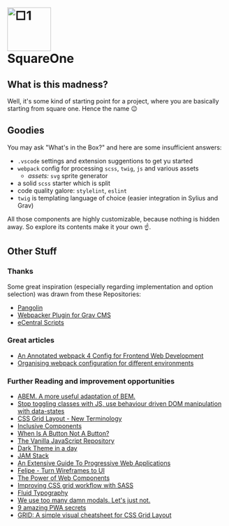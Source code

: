 # ![□1][logo] <br> SquareOne

## What is this madness?

Well, it's some kind of starting point for a project, where you are basically starting from square one. Hence the name 😉

## Goodies

You may ask "What's in the Box?" and here are some insufficient answers:

- `.vscode` settings and extension suggentions to get yu started
- `webpack` config for processing `scss`, `twig`, `js` and various assets
  - *assets:* `svg` sprite generator
- a solid `scss` starter which is split
- code quality galore: `stylelint`, `eslint`
- `twig` is templating language of choice (easier integration in Sylius and Grav)

All those components are highly customizable, because nothing is hidden away. So explore its contents make it your own ☝️.

## Other Stuff

### Thanks

Some great inspiration (especially regarding implementation and option selection) was drawn from these Repositories:

- [Pangolin](https://github.com/pangolinjs)
- [Webpacker Plugin for Grav CMS](https://github.com/jimblue/grav-plugin-webpacker)
- [eCentral Scripts](https://github.com/ecentral/ecentral-scripts)

### Great articles

- [An Annotated webpack 4 Config for Frontend Web Development](https://nystudio107.com/blog/an-annotated-webpack-4-config-for-frontend-web-development)
- [Organising webpack configuration for different environments](https://simonsmith.io/organising-webpack-config-environments)

### Further Reading and improvement opportunities

- [ABEM. A more useful adaptation of BEM.](https://css-tricks.com/abem-useful-adaptation-bem/)
- [Stop toggling classes with JS, use behaviour driven DOM manipulation with data-states](https://ultimatecourses.com/blog/stop-toggling-classes-with-js-use-behaviour-driven-dom-manipulation-with-data-states)
- [CSS Grid Layout - New Terminology](https://codepen.io/stacy/pen/ObmjeZ)
- [Inclusive Components](https://inclusive-components.design)
- [When Is A Button Not A Button?](https://www.smashingmagazine.com/2019/02/buttons-interfaces/)
- [The Vanilla JavaScript Repository](https://vanillalist.top)
- [Dark Theme in a day](https://medium.com/@mwichary/dark-theme-in-a-day-3518dde2955a)
- [JAM Stack](https://jamstack.org/resources/)
- [An Extensive Guide To Progressive Web Applications](https://www.smashingmagazine.com/2018/11/guide-pwa-progressive-web-applications/)
- [Felipe - Turn Wireframes to UI](https://www.arielverber.com/felipe/)
- [The Power of Web Components](https://hacks.mozilla.org/2018/11/the-power-of-web-components/)
- [Improving CSS grid workflow with SASS](https://lisilinhart.info/posts/css-grid-sass/)
- [Fluid Typography](https://css-tricks.com/snippets/css/fluid-typography/)
- [We use too many damn modals. Let's just not.](https://modalzmodalzmodalz.com/#content)
- [9 amazing PWA secrets](https://www.creativebloq.com/features/9-amazing-pwa-secrets)
- [GRID: A simple visual cheatsheet for CSS Grid Layout](http://grid.malven.co)


[logo]:./webpack/config/assets/□1.svg "□1"
<style>
img {width: 100px}
</style>

